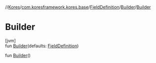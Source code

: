 //[Kores](../../../../index.md)/[com.koresframework.kores.base](../../index.md)/[FieldDefinition](../index.md)/[Builder](index.md)/[Builder](-builder.md)

# Builder

[jvm]\
fun [Builder](-builder.md)(defaults: [FieldDefinition](../index.md))

fun [Builder](-builder.md)()
